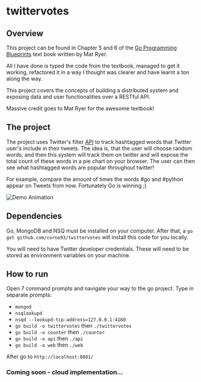 # twittervotes

## Overview

This project can be found in Chapter 5 and 6 of the [Go Programming Blueprints](https://www.packtpub.com/application-development/go-programming-blueprints-second-edition) text book written by Mat Ryer. 

All I have done is typed the code from the textbook, managed to get it working, refactored it in a way I thought was clearer and have learnt a ton along the way.

This project covers the concepts of building a distributed system and exposing data and user functionalities over a RESTful API.

Massive credit goes to Mat Ryer for the awesome textbook!

## The project

The project uses Twitter's filter [API](https://developer.twitter.com/en/products/tweets/filter.html) to track hashtagged words that Twitter user's include in their tweets. 
The idea is, that the user will choose random words, and then this system will track them on twitter and will expose the total count of these words in a pie chart on your browser. 
The user can then see what hashtagged words are popular throughout twitter!


For example, compare the amount of times the words #go and #python appear on Tweets from now. Fortunately Go is winning ;)


![Demo Animation](../assets/result.png?raw=true)



## Dependencies
Go, MongoDB and NSQ must be installed on your computer. 
After that, a ```go get github.com/corno93/twittervotes``` will install this code for you locally. 

You will need to have Twitter developer credentials. These will need to be stored as environment variables on your machine.

## How to run
Open 7 command prompts and navigate your way to the go project.
Type in separate prompts:
- ```mongod```
- ```nsqlookupd```
- ```nsqd --lookupd-tcp-address=127.0.0.1:4160```
- ```go build -o twittervotes``` then ```./twittervotes```
- ```go build -o counter``` then ```./counter```
- ```go build -o api``` then ```./api```
- ```go build -o web``` then ```./web```

After go to ```http://localhost:8081/```





### Coming soon - cloud implementation...
